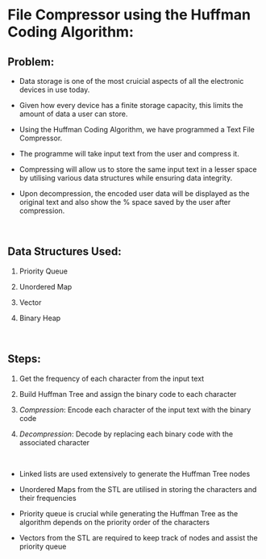 # File Compressor using the Huffman Coding Algorithm:


## Problem:

- Data storage is one of the most cruicial aspects of all the electronic devices in use today.

- Given how every device has a finite storage capacity, this limits the amount of data a user can store.

- Using the Huffman Coding Algorithm, we have programmed a Text File Compressor.

- The programme will take input text from the user and compress it.

- Compressing will allow us to store the same input text in a lesser space by utilising various data structures while ensuring data integrity.

- Upon decompression, the encoded user data will be displayed as the original text and also show the % space saved by the user after compression.

<br>

## Data Structures Used:

1. Priority Queue

2. Unordered Map

3. Vector

4. Binary Heap

<br>

## Steps:

1. Get the frequency of each character from the input text

2. Build Huffman Tree and assign the binary code to each character

3. *Compression*: Encode each character of the input text with the binary code

4. *Decompression*: Decode by replacing each binary code with the associated character

<br>

- Linked lists are used extensively to generate the Huffman Tree nodes

- Unordered Maps from the STL are utilised in storing the characters and their frequencies

- Priority queue is crucial while generating the Huffman Tree as the algorithm depends on the priority order of the characters

- Vectors from the STL are required to keep track of nodes and assist the priority queue

